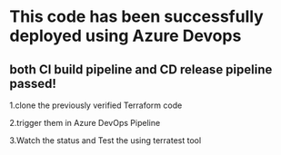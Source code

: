 # This code has been successfully deployed using Azure Devops
## both CI build pipeline and CD release pipeline passed!



1.clone the previously verified Terraform code

2.trigger them in Azure DevOps Pipeline

3.Watch the status and Test the using terratest tool
